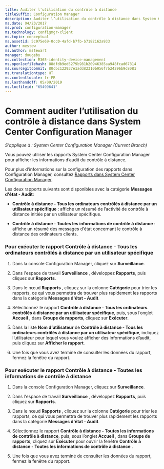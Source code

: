 ```yaml
---
title: Auditer l’utilisation du contrôle à distance
titleSuffix: Configuration Manager
description: Auditer l’utilisation du contrôle à distance dans System Center Configuration Manager.
ms.date: 04/23/2017
ms.prod: configuration-manager
ms.technology: configmgr-client
ms.topic: conceptual
ms.assetid: 5c975e69-0cc0-4afd-b7fb-b7182162a933
author: mestew
ms.author: mstewart
manager: dougeby
ms.collection: M365-identity-device-management
ms.openlocfilehash: 88dfdb9ed5279b981b20946385aa948fcad67814
ms.sourcegitcommit: 80cbc122937e1add82310b956f7b24296b9c8081
ms.translationtype: HT
ms.contentlocale: fr-FR
ms.lasthandoff: 05/09/2019
ms.locfileid: "65499641"
---
```

# <a name="how-to-audit-remote-control-usage-in-system-center-configuration-manager"></a>Comment auditer l’utilisation du contrôle à distance dans System Center Configuration Manager

*S’applique à : System Center Configuration Manager (Current Branch)*

Vous pouvez utiliser les rapports System Center Configuration Manager pour afficher les informations d’audit du contrôle à distance.  

 Pour plus d’informations sur la configuration des rapports dans Configuration Manager, consultez [Rapports dans System Center Configuration Manager](../../../../core/servers/manage/reporting.md).  

 Les deux rapports suivants sont disponibles avec la catégorie **Messages d'état - Audit**:  

-   **Contrôle à distance - Tous les ordinateurs contrôlés à distance par un utilisateur spécifique** : affiche un résumé de l’activité de contrôle à distance initiée par un utilisateur spécifique.  

-   **Contrôle à distance - Toutes les informations de contrôle à distance** : affiche un résumé des messages d'état concernant le contrôle à distance des ordinateurs clients.  

### <a name="to-run-the-report-remote-control---all-computers-remote-controlled-by-a-specific-user"></a>Pour exécuter le rapport Contrôle à distance - Tous les ordinateurs contrôlés à distance par un utilisateur spécifique  

1.  Dans la console Configuration Manager, cliquez sur **Surveillance**.  

2.  Dans l'espace de travail **Surveillance** , développez **Rapports**, puis cliquez sur **Rapports**.  

3.  Dans le nœud **Rapports** , cliquez sur la colonne **Catégorie** pour trier les rapports, ce qui vous permettra de trouver plus rapidement les rapports dans la catégorie **Messages d'état - Audit**.  

4.  Sélectionnez le rapport **Contrôle à distance - Tous les ordinateurs contrôlés à distance par un utilisateur spécifique**, puis, sous l’onglet **Accueil** , dans **Groupe de rapports**, cliquez sur **Exécuter**.  

5.  Dans la liste **Nom d’utilisateur** de **Contrôle à distance - Tous les ordinateurs contrôlés à distance par un utilisateur spécifique**, indiquez l’utilisateur pour lequel vous voulez afficher des informations d’audit, puis cliquez sur **Afficher le rapport**.  

6.  Une fois que vous avez terminé de consulter les données du rapport, fermez la fenêtre du rapport.  

### <a name="to-run-the-report-remote-control---all-remote-control-information"></a>Pour exécuter le rapport Contrôle à distance - Toutes les informations de contrôle à distance  

1.  Dans la console Configuration Manager, cliquez sur **Surveillance**.  

2.  Dans l'espace de travail **Surveillance** , développez **Rapports**, puis cliquez sur **Rapports**.  

3.  Dans le nœud **Rapports** , cliquez sur la colonne **Catégorie** pour trier les rapports, ce qui vous permettra de trouver plus rapidement les rapports dans la catégorie **Messages d'état - Audit**.  

4.  Sélectionnez le rapport **Contrôle à distance - Toutes les informations de contrôle à distance**, puis, sous l’onglet **Accueil** , dans **Groupe de rapports**, cliquez sur **Exécuter** pour ouvrir la fenêtre **Contrôle à distance - Toutes les informations de contrôle à distance** .  

5.  Une fois que vous avez terminé de consulter les données du rapport, fermez la fenêtre du rapport.  
